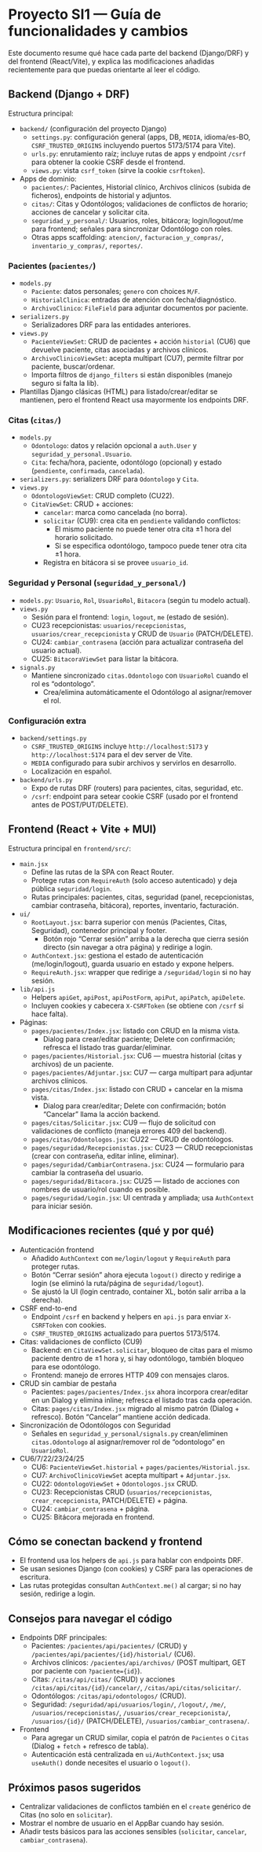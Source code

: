 # Proyecto SI1 — Guía de funcionalidades y cambios

Este documento resume qué hace cada parte del backend (Django/DRF) y del frontend (React/Vite), y explica las modificaciones añadidas recientemente para que puedas orientarte al leer el código.

## Backend (Django + DRF)

Estructura principal:

- `backend/` (configuración del proyecto Django)
  - `settings.py`: configuración general (apps, DB, `MEDIA`, idioma/es-BO, `CSRF_TRUSTED_ORIGINS` incluyendo puertos 5173/5174 para Vite).
  - `urls.py`: enrutamiento raíz; incluye rutas de apps y endpoint `/csrf` para obtener la cookie CSRF desde el frontend.
  - `views.py`: vista `csrf_token` (sirve la cookie `csrftoken`).
- Apps de dominio:
  - `pacientes/`: Pacientes, Historial clínico, Archivos clínicos (subida de ficheros), endpoints de historial y adjuntos.
  - `citas/`: Citas y Odontólogos; validaciones de conflictos de horario; acciones de cancelar y solicitar cita.
  - `seguridad_y_personal/`: Usuarios, roles, bitácora; login/logout/me para frontend; señales para sincronizar Odontólogo con roles.
  - Otras apps scaffolding: `atencion/`, `facturacion_y_compras/`, `inventario_y_compras/`, `reportes/`.

### Pacientes (`pacientes/`)

- `models.py`
  - `Paciente`: datos personales; `genero` con choices `M/F`.
  - `HistorialClinica`: entradas de atención con fecha/diagnóstico.
  - `ArchivoClinico`: `FileField` para adjuntar documentos por paciente.
- `serializers.py`
  - Serializadores DRF para las entidades anteriores.
- `views.py`
  - `PacienteViewSet`: CRUD de pacientes + acción `historial` (CU6) que devuelve paciente, citas asociadas y archivos clínicos.
  - `ArchivoClinicoViewSet`: acepta multipart (CU7), permite filtrar por paciente, buscar/ordenar.
  - Importa filtros de `django_filters` si están disponibles (manejo seguro si falta la lib).
- Plantillas Django clásicas (HTML) para listado/crear/editar se mantienen, pero el frontend React usa mayormente los endpoints DRF.

### Citas (`citas/`)

- `models.py`
  - `Odontologo`: datos y relación opcional a `auth.User` y `seguridad_y_personal.Usuario`.
  - `Cita`: fecha/hora, paciente, odontólogo (opcional) y estado (`pendiente`, `confirmada`, `cancelada`).
- `serializers.py`: serializers DRF para `Odontologo` y `Cita`.
- `views.py`
  - `OdontologoViewSet`: CRUD completo (CU22).
  - `CitaViewSet`: CRUD + acciones:
    - `cancelar`: marca como cancelada (no borra).
    - `solicitar` (CU9): crea cita en `pendiente` validando conflictos:
      - El mismo paciente no puede tener otra cita ±1 hora del horario solicitado.
      - Si se especifica odontólogo, tampoco puede tener otra cita ±1 hora.
    - Registra en bitácora si se provee `usuario_id`.

### Seguridad y Personal (`seguridad_y_personal/`)

- `models.py`: `Usuario`, `Rol`, `UsuarioRol`, `Bitacora` (según tu modelo actual).
- `views.py`
  - Sesión para el frontend: `login`, `logout`, `me` (estado de sesión).
  - CU23 recepcionistas: `usuarios/recepcionistas`, `usuarios/crear_recepcionista` y CRUD de `Usuario` (PATCH/DELETE).
  - CU24: `cambiar_contrasena` (acción para actualizar contraseña del usuario actual).
  - CU25: `BitacoraViewSet` para listar la bitácora.
- `signals.py`
  - Mantiene sincronizado `citas.Odontologo` con `UsuarioRol` cuando el rol es “odontologo”.
    - Crea/elimina automáticamente el Odontólogo al asignar/remover el rol.

### Configuración extra

- `backend/settings.py`
  - `CSRF_TRUSTED_ORIGINS` incluye `http://localhost:5173` y `http://localhost:5174` para el dev server de Vite.
  - `MEDIA` configurado para subir archivos y servirlos en desarrollo.
  - Localización en español.
- `backend/urls.py`
  - Expo de rutas DRF (routers) para pacientes, citas, seguridad, etc.
  - `/csrf`: endpoint para setear cookie CSRF (usado por el frontend antes de POST/PUT/DELETE).

## Frontend (React + Vite + MUI)

Estructura principal en `frontend/src/`:

- `main.jsx`
  - Define las rutas de la SPA con React Router.
  - Protege rutas con `RequireAuth` (solo acceso autenticado) y deja pública `seguridad/login`.
  - Rutas principales: pacientes, citas, seguridad (panel, recepcionistas, cambiar contraseña, bitácora), reportes, inventario, facturación.
- `ui/`
  - `RootLayout.jsx`: barra superior con menús (Pacientes, Citas, Seguridad), contenedor principal y footer.
    - Botón rojo “Cerrar sesión” arriba a la derecha que cierra sesión directo (sin navegar a otra página) y redirige a login.
  - `AuthContext.jsx`: gestiona el estado de autenticación (me/login/logout), guarda usuario en estado y expone helpers.
  - `RequireAuth.jsx`: wrapper que redirige a `/seguridad/login` si no hay sesión.
- `lib/api.js`
  - Helpers `apiGet`, `apiPost`, `apiPostForm`, `apiPut`, `apiPatch`, `apiDelete`.
  - Incluyen cookies y cabecera `X-CSRFToken` (se obtiene con `/csrf` si hace falta).
- Páginas:
  - `pages/pacientes/Index.jsx`: listado con CRUD en la misma vista.
    - Dialog para crear/editar paciente; Delete con confirmación; refresca el listado tras guardar/eliminar.
  - `pages/pacientes/Historial.jsx`: CU6 — muestra historial (citas y archivos) de un paciente.
  - `pages/pacientes/Adjuntar.jsx`: CU7 — carga multipart para adjuntar archivos clínicos.
  - `pages/citas/Index.jsx`: listado con CRUD + cancelar en la misma vista.
    - Dialog para crear/editar; Delete con confirmación; botón “Cancelar” llama la acción backend.
  - `pages/citas/Solicitar.jsx`: CU9 — flujo de solicitud con validaciones de conflicto (maneja errores 409 del backend).
  - `pages/citas/Odontologos.jsx`: CU22 — CRUD de odontólogos.
  - `pages/seguridad/Recepcionistas.jsx`: CU23 — CRUD recepcionistas (crear con contraseña, editar inline, eliminar).
  - `pages/seguridad/CambiarContrasena.jsx`: CU24 — formulario para cambiar la contraseña del usuario.
  - `pages/seguridad/Bitacora.jsx`: CU25 — listado de acciones con nombres de usuario/rol cuando es posible.
  - `pages/seguridad/Login.jsx`: UI centrada y ampliada; usa `AuthContext` para iniciar sesión.

## Modificaciones recientes (qué y por qué)

- Autenticación frontend
  - Añadido `AuthContext` con `me/login/logout` y `RequireAuth` para proteger rutas.
  - Botón “Cerrar sesión” ahora ejecuta `logout()` directo y redirige a login (se eliminó la ruta/página de `seguridad/logout`).
  - Se ajustó la UI (login centrado, container XL, botón salir arriba a la derecha).
- CSRF end-to-end
  - Endpoint `/csrf` en backend y helpers en `api.js` para enviar `X-CSRFToken` con cookies.
  - `CSRF_TRUSTED_ORIGINS` actualizado para puertos 5173/5174.
- Citas: validaciones de conflicto (CU9)
  - Backend: en `CitaViewSet.solicitar`, bloqueo de citas para el mismo paciente dentro de ±1 hora y, si hay odontólogo, también bloqueo para ese odontólogo.
  - Frontend: manejo de errores HTTP 409 con mensajes claros.
- CRUD sin cambiar de pestaña
  - Pacientes: `pages/pacientes/Index.jsx` ahora incorpora crear/editar en un Dialog y elimina inline; refresca el listado tras cada operación.
  - Citas: `pages/citas/Index.jsx` migrado al mismo patrón (Dialog + refresco). Botón “Cancelar” mantiene acción dedicada.
- Sincronización de Odontólogos con Seguridad
  - Señales en `seguridad_y_personal/signals.py` crean/eliminen `citas.Odontologo` al asignar/remover rol de “odontologo” en `UsuarioRol`.
- CU6/7/22/23/24/25
  - CU6: `PacienteViewSet.historial` + `pages/pacientes/Historial.jsx`.
  - CU7: `ArchivoClinicoViewSet` acepta multipart + `Adjuntar.jsx`.
  - CU22: `OdontologoViewSet` + `Odontologos.jsx` CRUD.
  - CU23: Recepcionistas CRUD (`usuarios/recepcionistas`, `crear_recepcionista`, PATCH/DELETE) + página.
  - CU24: `cambiar_contrasena` + página.
  - CU25: Bitácora mejorada en frontend.

## Cómo se conectan backend y frontend

- El frontend usa los helpers de `api.js` para hablar con endpoints DRF.
- Se usan sesiones Django (con cookies) y CSRF para las operaciones de escritura.
- Las rutas protegidas consultan `AuthContext.me()` al cargar; si no hay sesión, redirige a login.

## Consejos para navegar el código

- Endpoints DRF principales:
  - Pacientes: `/pacientes/api/pacientes/` (CRUD) y `/pacientes/api/pacientes/{id}/historial/` (CU6).
  - Archivos clínicos: `/pacientes/api/archivos/` (POST multipart, GET por paciente con `?paciente={id}`).
  - Citas: `/citas/api/citas/` (CRUD) y acciones `/citas/api/citas/{id}/cancelar/`, `/citas/api/citas/solicitar/`.
  - Odontólogos: `/citas/api/odontologos/` (CRUD).
  - Seguridad: `/seguridad/api/usuarios/login/`, `/logout/`, `/me/`, `/usuarios/recepcionistas/`, `/usuarios/crear_recepcionista/`, `/usuarios/{id}/` (PATCH/DELETE), `/usuarios/cambiar_contrasena/`.
- Frontend
  - Para agregar un CRUD similar, copia el patrón de `Pacientes` o `Citas` (Dialog + `fetch` + refresco de tabla).
  - Autenticación está centralizada en `ui/AuthContext.jsx`; usa `useAuth()` donde necesites el usuario o `logout()`.

## Próximos pasos sugeridos

- Centralizar validaciones de conflictos también en el `create` genérico de Citas (no solo en `solicitar`).
- Mostrar el nombre de usuario en el AppBar cuando hay sesión.
- Añadir tests básicos para las acciones sensibles (`solicitar`, `cancelar`, `cambiar_contrasena`).
